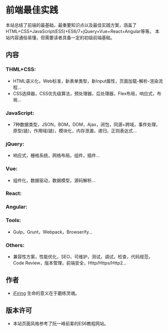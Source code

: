 # 前端最佳实践

本站总结了前端的最基础，最重要知识点以及最佳实践方案，涵盖了HTML+CSS+JavaScript(ES5)+ES6/7+jQuery+Vue+React+Angular等等。
本站内容通俗易懂，但需要读者具备一定的初级前端基础。

## 内容

### THML+CSS:

- HTML语义化，Web标准，新表单类型，新Input属性，页面加载-解析-渲染流程...
- CSS选择器，CSS优先级算法，预处理器，后处理器，Flex布局，响应式，布局...

### JavaScript:

- 7种数据类型，JSON，BOM，DOM，Ajax，闭包，同源+跨域，事件处理，原型(链)，作用域(链)，模块化，内存泄漏，递归，正则表达式...

### jQuery:

- 响应式，栅格系统，网格布局，组件，插件...

### Vue:

- 组件化，数据驱动，数据模型，源码解析...

### React: 

### Angular:

### Tools:

- Gulp，Grunt，Webpack，Browserify...

### Others:

- 兼容性方案，性能优化，SEO，可维护，测试，调试，检查，代码规范，Code Review，版本管理，前端安全，Http/Https/Http2...

## 作者

- [iFiring](https://drips.cn) 生命的意义在于磨练灵魂。

## 版本许可
- 本站页面风格参考了阮一峰前辈的ES6教程网站。